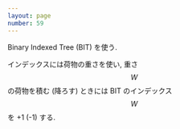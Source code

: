 ```yaml
---
layout: page
number: 59
---
```

Binary Indexed Tree (BIT) を使う.

インデックスには荷物の重さを使い, 重さ $$ W $$ の荷物を積む (降ろす) ときには BIT のインデックス $$W$$ を +1 (-1) する.
